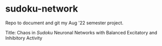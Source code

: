 # sudoku-network

Repo to document and git my Aug '22 semester project.

Title: Chaos in *Sudoku* Neuronal Networks with Balanced Excitatory and Inhibitory Activity
